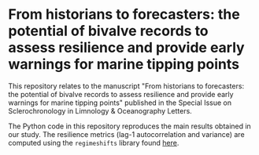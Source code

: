 # From historians to forecasters: the potential of bivalve records to assess resilience and provide early warnings for marine tipping points 

This repository relates to the manuscript "From historians to forecasters: the potential of bivalve records to assess resilience and provide early warnings for marine tipping points" published in the Special Issue on Sclerochronology in Limnology & Oceanography Letters.

The Python code in this repository reproduces the main results obtained in our study. 
The resilience metrics (lag-1 autocorrelation and variance) are computed using the `regimeshifts` library found [here](https://github.com/BeatrizArellano/regimeshifts). 
